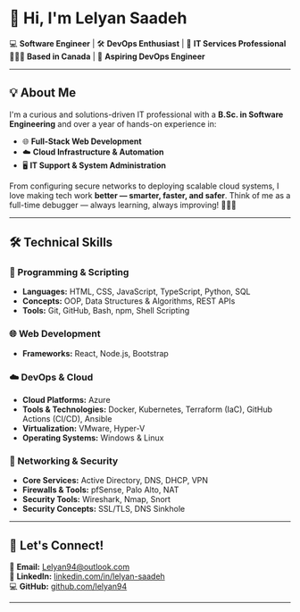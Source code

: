 # 👋 Hi, I'm **Lelyan Saadeh**

💻   **Software Engineer** | 🛠️ **DevOps Enthusiast** | 💼 **IT Services Professional**  
📍🇨🇦 **Based in Canada** | 🚀 **Aspiring DevOps Engineer**

---

## 💡 About Me

I'm a curious and solutions-driven IT professional with a **B.Sc. in Software Engineering** and over a year of hands-on experience in:

- 🌐 **Full-Stack Web Development**
- ☁️ **Cloud Infrastructure & Automation**
- 🖥️ **IT Support & System Administration**



From configuring secure networks to deploying scalable cloud systems, I love making tech work **better — smarter, faster, and safer**. Think of me as a full-time debugger — always learning, always improving! 👩‍💻✨

---

## 🛠️ Technical Skills

### 🔣 Programming & Scripting
- **Languages:** HTML, CSS, JavaScript, TypeScript, Python, SQL
- **Concepts:** OOP, Data Structures & Algorithms, REST APIs
- **Tools:** Git, GitHub, Bash, npm, Shell Scripting

### 🌐 Web Development
- **Frameworks:** React, Node.js, Bootstrap

### ☁️ DevOps & Cloud
- **Cloud Platforms:** Azure
- **Tools & Technologies:** Docker, Kubernetes, Terraform (IaC), GitHub Actions (CI/CD), Ansible
- **Virtualization:** VMware, Hyper-V  
- **Operating Systems:** Windows & Linux

### 🔐 Networking & Security
- **Core Services:** Active Directory, DNS, DHCP, VPN
- **Firewalls & Tools:** pfSense, Palo Alto, NAT
- **Security Tools:** Wireshark, Nmap, Snort
- **Security Concepts:** SSL/TLS, DNS Sinkhole

---

## 🤝 Let's Connect!

📧 **Email:** [Lelyan94@outlook.com](mailto:Lelyan94@outlook.com)  
💼 **LinkedIn:** [linkedin.com/in/lelyan-saadeh](https://www.linkedin.com/in/lelyan-saadeh-5772122a8)  
💻 **GitHub:** [github.com/lelyan94](https://github.com/lelyan94)

---

<!--
✨ Welcome to my profile!

I'm passionate about technology, innovation, and collaboration. Feel free to reach out for opportunities, questions, or just to connect with a fellow tech enthusiast.

🔭 I’m currently working on advanced infrastructure simulations with Terraform and Azure.  
🌱 I’m learning advanced DevOps workflows and cloud-native tools.  
💬 Ask me about   Web Development, Network Administration, or IT Support!
-->
